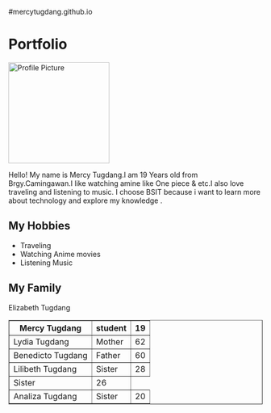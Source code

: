 #mercytugdang.github.io
<!DOCTYPE html>
<html lang="en">
<head>
<meta charset="UTF-8">
<meta name="viewport" content="width=device-width, initial-scale=1.0">
<title>My Personal Webpage</title>
</head>
<body>

<h1>Portfolio</h1>

<img src="Meme!.jpg" alt="Profile Picture" width="200">


<p>Hello! My name is Mercy Tugdang.I am 19 Years old from Brgy.Camingawan.I like watching amine like One piece & etc.I also love traveling and listening to music. I choose BSIT because i want to learn more about technology and explore my knowledge  .

</p>
<h2>My Hobbies</h2>
<ul>
<li>Traveling</li>
<li>Watching Anime movies</li></li>
<li>Listening Music</li>
</ul>


<h2>My Family</h2>
<table border="1">
<tr>
<th>Mercy Tugdang</th>
<th>student</th>
<th>19</th>
</tr>
<tr>
<td>Lydia Tugdang</td>
<td>Mother</td>
<td>62</td>
</tr>
<tr>
<td>Benedicto Tugdang</td>
<td>Father</td>
<td>60</td>
</tr>
<tr>
<td>Lilibeth Tugdang</td>
<td>Sister</td>
<td>28</td>
</tr>
<tr>
</td>Elizabeth Tugdang</td>
<td>Sister</td>
<td>26</td>
</tr>
<tr>
<td>Analiza Tugdang</td>
<td>Sister</td>
<td>20</td>
</tr>
<tr>

</table>
</body>
</html>

